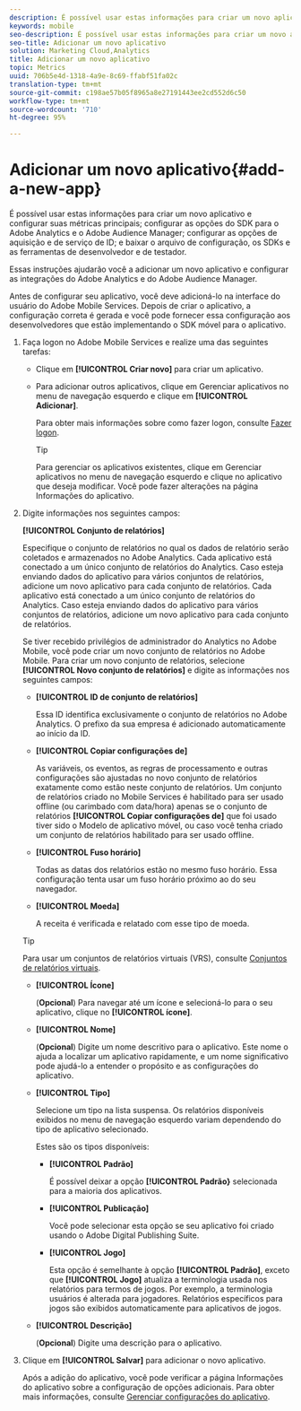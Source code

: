 ```yaml
---
description: É possível usar estas informações para criar um novo aplicativo e configurar suas métricas principais; configurar as opções do SDK para o Adobe Analytics e o Adobe Audience Manager; configurar as opções de aquisição e de serviço de ID; e baixar o arquivo de configuração, os SDKs e as ferramentas de desenvolvedor e de testador.
keywords: mobile
seo-description: É possível usar estas informações para criar um novo aplicativo e configurar suas métricas principais; configurar as opções do SDK para o Adobe Analytics e o Adobe Audience Manager; configurar as opções de aquisição e de serviço de ID; e baixar o arquivo de configuração, os SDKs e as ferramentas de desenvolvedor e de testador.
seo-title: Adicionar um novo aplicativo
solution: Marketing Cloud,Analytics
title: Adicionar um novo aplicativo
topic: Metrics
uuid: 706b5e4d-1318-4a9e-8c69-ffabf51fa02c
translation-type: tm+mt
source-git-commit: c198ae57b05f8965a8e27191443ee2cd552d6c50
workflow-type: tm+mt
source-wordcount: '710'
ht-degree: 95%

---
```



# Adicionar um novo aplicativo{#add-a-new-app}

É possível usar estas informações para criar um novo aplicativo e configurar suas métricas principais; configurar as opções do SDK para o Adobe Analytics e o Adobe Audience Manager; configurar as opções de aquisição e de serviço de ID; e baixar o arquivo de configuração, os SDKs e as ferramentas de desenvolvedor e de testador.

Essas instruções ajudarão você a adicionar um novo aplicativo e configurar as integrações do Adobe Analytics e do Adobe Audience Manager.

Antes de configurar seu aplicativo, você deve adicioná-lo na interface do usuário do Adobe Mobile Services. Depois de criar o aplicativo, a configuração correta é gerada e você pode fornecer essa configuração aos desenvolvedores que estão implementando o SDK móvel para o aplicativo.

1. Faça logon no Adobe Mobile Services e realize uma das seguintes tarefas:

   * Clique em **[!UICONTROL Criar novo]** para criar um aplicativo.
   * Para adicionar outros aplicativos, clique em Gerenciar aplicativos no menu de navegação esquerdo e clique em **[!UICONTROL Adicionar]**.

      Para obter mais informações sobre como fazer logon, consulte [Fazer logon](/help/using/gs/gs-signin.md).

      >[!TIP]
      >
      >Para gerenciar os aplicativos existentes, clique em Gerenciar aplicativos no menu de navegação esquerdo e clique no aplicativo que deseja modificar. Você pode fazer alterações na página Informações do aplicativo.

1. Digite informações nos seguintes campos:

   **[!UICONTROL Conjunto de relatórios]**

   Especifique o conjunto de relatórios no qual os dados de relatório serão coletados e armazenados no Adobe Analytics. Cada aplicativo está conectado a um único conjunto de relatórios do Analytics. Caso esteja enviando dados do aplicativo para vários conjuntos de relatórios, adicione um novo aplicativo para cada conjunto de relatórios. Cada aplicativo está conectado a um único conjunto de relatórios do Analytics. Caso esteja enviando dados do aplicativo para vários conjuntos de relatórios, adicione um novo aplicativo para cada conjunto de relatórios.

   Se tiver recebido privilégios de administrador do Analytics no Adobe Mobile, você pode criar um novo conjunto de relatórios no Adobe Mobile. Para criar um novo conjunto de relatórios, selecione **[!UICONTROL Novo conjunto de relatórios]** e digite as informações nos seguintes campos:

   * **[!UICONTROL ID de conjunto de relatórios]**

      Essa ID identifica exclusivamente o conjunto de relatórios no Adobe Analytics. O prefixo da sua empresa é adicionado automaticamente ao início da ID.

   * **[!UICONTROL Copiar configurações de]**

      As variáveis, os eventos, as regras de processamento e outras configurações são ajustadas no novo conjunto de relatórios exatamente como estão neste conjunto de relatórios. Um conjunto de relatórios criado no Mobile Services é habilitado para ser usado offline (ou carimbado com data/hora) apenas se o conjunto de relatórios **[!UICONTROL Copiar configurações de]** que foi usado tiver sido o Modelo de aplicativo móvel, ou caso você tenha criado um conjunto de relatórios habilitado para ser usado offline.

   * **[!UICONTROL Fuso horário]**

      Todas as datas dos relatórios estão no mesmo fuso horário. Essa configuração tenta usar um fuso horário próximo ao do seu navegador.

   * **[!UICONTROL Moeda]**

      A receita é verificada e relatado com esse tipo de moeda.
   >[!TIP]
   >
   >Para usar um conjuntos de relatórios virtuais (VRS), consulte [Conjuntos de relatórios virtuais](/help/using/manage-apps/c-mob-vrs.md).

   * **[!UICONTROL Ícone]**

      (**Opcional**) Para navegar até um ícone e selecioná-lo para o seu aplicativo, clique no **[!UICONTROL ícone]**.

   * **[!UICONTROL Nome]**

      (**Opcional**) Digite um nome descritivo para o aplicativo. Este nome o ajuda a localizar um aplicativo rapidamente, e um nome significativo pode ajudá-lo a entender o propósito e as configurações do aplicativo.

   * **[!UICONTROL Tipo]**

      Selecione um tipo na lista suspensa. Os relatórios disponíveis exibidos no menu de navegação esquerdo variam dependendo do tipo de aplicativo selecionado.

      Estes são os tipos disponíveis:

      * **[!UICONTROL Padrão]**

         É possível deixar a opção **[!UICONTROL Padrão}** selecionada para a maioria dos aplicativos.

      * **[!UICONTROL Publicação]**

         Você pode selecionar esta opção se seu aplicativo foi criado usando o Adobe Digital Publishing Suite.

      * **[!UICONTROL Jogo]**

         Esta opção é semelhante à opção **[!UICONTROL Padrão]**, exceto que **[!UICONTROL Jogo]** atualiza a terminologia usada nos relatórios para termos de jogos. Por exemplo, a terminologia usuários é alterada para jogadores. Relatórios específicos para jogos são exibidos automaticamente para aplicativos de jogos.
   * **[!UICONTROL Descrição]**

      (**Opcional**) Digite uma descrição para o aplicativo.



1. Clique em **[!UICONTROL Salvar]** para adicionar o novo aplicativo.

   Após a adição do aplicativo, você pode verificar a página Informações do aplicativo sobre a configuração de opções adicionais. Para obter mais informações, consulte [Gerenciar configurações do aplicativo](/help/using/c-manage-app-settings/c-manage-app-settings.md).
